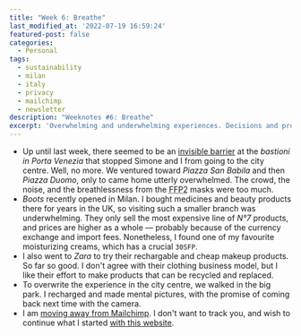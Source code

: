 ```yaml
---
title: "Week 6: Breathe"
last_modified_at: '2022-07-19 16:59:24'
featured-post: false
categories:
  - Personal
tags:
  - sustainability
  - milan
  - italy
  - privacy
  - mailchimp
  - newsletter
description: "Weeknotes #6: Breathe"
excerpt: 'Overwhelming and underwhelming experiences. Decisions and promises.'
---
```

<ul class="smd-ul">
  <li>Up until last week, there seemed to be an <a href="https://silviamaggidesign.com/weeknotes/weeknotes-2/">invisible barrier</a> at the <em>bastioni in Porta Venezia</em> that stopped Simone and I from going to the city centre. Well, no more. We ventured toward <em>Piazza San Babila</em> and then <em>Piazza Duomo</em>, only to came home utterly overwhelmed. The crowd, the noise, and the breathlessness from the <abbr title="Filtering Facepiece 2">FFP2</abbr> masks were too much.</li>
  <li><em>Boots</em> recently opened in Milan. I bought medicines and beauty products there for years in the UK, so visiting such a smaller branch was underwhelming. They only sell the most expensive line of <em>N&deg;7</em> products, and prices are higher as a whole — probably because of the currency exchange and import fees. Nonetheless, I found one of my favourite moisturizing creams, which has a crucial <code>30SFP</code>.</li>
  <li>I also went to <em>Zara</em> to try their rechargable and cheap makeup products. So far so good. I don't agree with their clothing business model, but I like their effort to make products that can be recycled and replaced.</li>
  <li>To overwrite the experience in the city centre, we walked in the big park. I recharged and made mental pictures, with the promise of coming back next time with the camera.</li>
  <li>I am <a href="https://silviamaggidesign.com/newsletter/archive/newsletter-32/" title="Read more about the decision in my latest newsletter">moving away from Mailchimp</a>. I don't want to track you, and wish to continue what I started <a href="https://silviamaggidesign.com/design/brand-new-website/" title="Read more about my website redesign">with this website</a>.</li>
</ul>